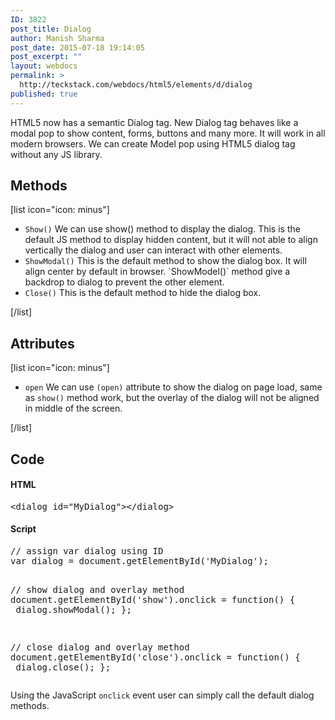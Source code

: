 ```yaml
---
ID: 3822
post_title: Dialog
author: Manish Sharma
post_date: 2015-07-18 19:14:05
post_excerpt: ""
layout: webdocs
permalink: >
  http://teckstack.com/webdocs/html5/elements/d/dialog
published: true
---
```

HTML5 now has a semantic Dialog tag. New Dialog tag behaves like a modal pop to show content, forms, buttons and many more. It will work in all modern browsers. We can create Model pop using HTML5 dialog tag without any JS library.
<h2>Methods</h2>
[list icon="icon: minus"]
<ul>
	<li><code>Show()</code>
We can use show() method to display the dialog. This is the default JS method to display hidden content, but it will not able to align vertically the dialog and user can interact with other elements.</li>
	<li><code>ShowModal()</code>
This is the default method to show the dialog box. It will align center by default in browser. `ShowModel()` method give a backdrop to dialog to prevent the other element.</li>
	<li><code>Close()</code>
This is the default method to hide the dialog box.</li>
</ul>
[/list]
<h2>Attributes</h2>
[list icon="icon: minus"]
<ul>
	<li><code>open</code>
We can use <code>(open)</code> attribute to show the dialog on page load, same as <code>show()</code> method work, but the overlay of the dialog will not be aligned in middle of the screen.</li>
</ul>
[/list]
<h2>Code</h2>
<h4>HTML</h4>
<pre>&lt;dialog id="MyDialog"&gt;&lt;/dialog&gt;</pre>
<h4>Script</h4>
<pre>// assign var dialog using ID
var dialog = document.getElementById('MyDialog');

// show dialog and overlay method
document.getElementById('show').onclick = function() { &nbsp;
&nbsp;&nbsp; &nbsp;dialog.showModal();
};

// close dialog and overlay method
document.getElementById('close').onclick = function() { &nbsp;
&nbsp;&nbsp; &nbsp;dialog.close();
};</pre>
Using the JavaScript <code>onclick</code> event user can simply call the default dialog methods.
